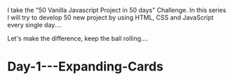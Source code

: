 I take the "50 Vanilla Javascript Project in 50 days" Challenge. In this series I will try to develop 50 new project by using HTML, CSS and JavaScript every single day....

Let's make the difference, keep the ball rolling....

# Day-1---Expanding-Cards
